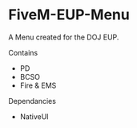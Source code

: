 # FiveM-EUP-Menu
A Menu created for the DOJ EUP.

Contains 
- PD
- BCSO
- Fire & EMS

Dependancies
- NativeUI
